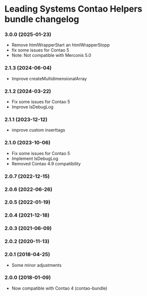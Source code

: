 Leading Systems Contao Helpers bundle changelog
===========================================

### 3.0.0 (2025-01-23)
 * Remove htmlWrapperStart an htmlWrapperStopp
 * fix some issues for Contao 5
 * Note: Not compatible with Merconis 5.0 

### 2.1.3 (2024-06-04)
 * Improve createMultidimensionalArray

### 2.1.2 (2024-03-22)
 * Fix some issues for Contao 5
 * Improve lsDebugLog

### 2.1.1 (2023-12-12)
 * improve custom inserttags

### 2.1.0 (2023-10-06)
 * Fix some issues for Contao 5
 * Implement lsDebugLog
 * Removed Contao 4.9 compatibility

### 2.0.7 (2022-12-15)

### 2.0.6 (2022-06-26)

### 2.0.5 (2022-01-19)

### 2.0.4 (2021-12-18)

### 2.0.3 (2021-06-09)

### 2.0.2 (2020-11-13)

### 2.0.1 (2018-04-25)
 * Some minor adjustments

### 2.0.0 (2018-01-09)
 * Now compatible with Contao 4 (contao-bundle)
